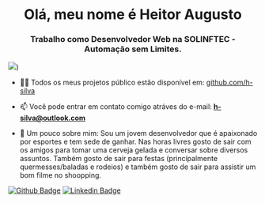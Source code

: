 <h1 align="center">Olá, meu nome é Heitor Augusto</h1>
<h3 align="center">Trabalho como Desenvolvedor Web na SOLINFTEC - Automação sem Limites.</h3>

![](https://github-readme-stats.vercel.app/api?count_private=true&username=h-silva&hide=contribs,prs&show_icons=true&theme=chartreuse-dark&locale=pt-br))



- 👨‍💻 Todos os meus projetos público estão disponível em: [github.com/h-silva](github.com/h-silva)

- 📫 Você pode entrar em contato comigo atráves do e-mail: **h-silva@outlook.com**

- 📄 Um pouco sobre mim:
Sou um jovem desenvolvedor que é apaixonado por esportes e tem sede de ganhar. Nas horas livres gosto de sair com os amigos para tomar uma cerveja gelada e conversar sobre diversos assuntos. Também gosto de sair para festas (princípalmente quermesses/baladas e rodeios) e também gosto de sair para assistir um bom filme no shoopping.
  


[![Github Badge](https://img.shields.io/badge/-Github-000?style=flat-square&logo=Github&logoColor=white&link=https://github.com/h-silva)](https://github.com/h-silva)
[![Linkedin Badge](https://img.shields.io/badge/-LinkedIn-blue?style=flat-square&logo=Linkedin&logoColor=white&link=https://www.linkedin.com/in/heitoraugusto/)](https://www.linkedin.com/in/heitoraugusto/)